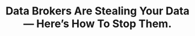 ---
title: "Data Brokers Are Stealing Your Data — Here’s How To Stop Them."
description: "The data broker industry is out of control, but that doesn't mean there isn't something we can do about it!"
datePublished: 2024-06-18
dateUpdated: 2024-06-18
linkForum: "https://discuss.techlore.tech/t/data-brokers-are-stealing-your-data-here-s-how-to-stop-them/8975"
linkYouTube: "https://www.youtube.com/watch?v=pPXiyqBXedE"
linkPeerTube: "https://neat.tube/w/aZDw3ricXZw59LktPVwjzg"
linkdOdysee: "https://odysee.com/@techlore:3/data-brokers-are-stealing-your:1"
tags: ["Guide"]
---